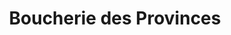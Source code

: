 ---
title: "Boucherie des Provinces"
url: /le-grand-quevilly/boucherie-des-provinces/
shop: Metzgerei
---